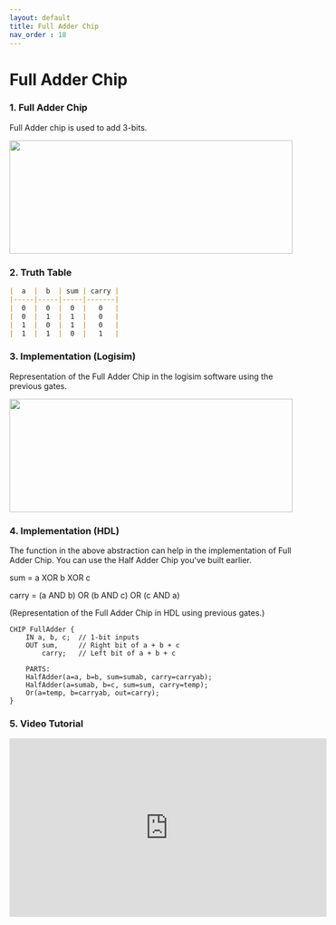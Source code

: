 ```yaml
---
layout: default
title: Full Adder Chip
nav_order : 18
---
```


# Full Adder Chip

### 1. Full Adder Chip

Full Adder chip is used to add 3-bits.

<img src="/nand2tetris/images/fulladder.avif" width="500" height="200px"/> 

### 2. Truth Table

```markdown
|  a  |  b  | sum | carry |
|-----|-----|-----|-------|
|  0  |  0  |  0  |   0   |
|  0  |  1  |  1  |   0   |
|  1  |  0  |  1  |   0   |
|  1  |  1  |  0  |   1   |
```

### 3. Implementation (Logisim)

Representation of the Full Adder Chip in the logisim software using the previous gates.

<img src="/nand2tetris/logisim/fulladder.png" width="500" height="200px"/> 


### 4. Implementation (HDL)

The function in the above abstraction can help in the implementation of Full Adder Chip.
You can use the Half Adder Chip you've built earlier.

sum = a XOR b XOR c

carry = (a AND b) OR (b AND c) OR (c AND a)

(Representation of the Full Adder Chip in HDL using previous gates.)


```hdl
CHIP FullAdder {
    IN a, b, c;  // 1-bit inputs
    OUT sum,     // Right bit of a + b + c
        carry;   // Left bit of a + b + c

    PARTS:
    HalfAdder(a=a, b=b, sum=sumab, carry=carryab);
    HalfAdder(a=sumab, b=c, sum=sum, carry=temp);
    Or(a=temp, b=carryab, out=carry);
}
 ```
### 5. Video Tutorial
<iframe width="560" height="315" src="https://www.youtube.com/embed/7uWPpKeK6lg?si=kKSF6aO2xchpne26" title="YouTube video player" frameborder="0" allow="accelerometer; autoplay; clipboard-write; encrypted-media; gyroscope; picture-in-picture; web-share" referrerpolicy="strict-origin-when-cross-origin" allowfullscreen></iframe>